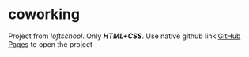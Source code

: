 # coworking
Project from _loftschool_. Only **_HTML+CSS_**.
Use native github link [GitHub Pages](https://pages.github.com/) to open the project
